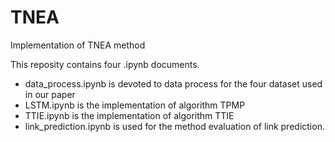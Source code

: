 # TNEA
Implementation of TNEA method

This  reposity contains four .ipynb documents.

* data_process.ipynb is devoted to data process for the four dataset used in our paper
* LSTM.ipynb is the implementation of algorithm TPMP
* TTIE.ipynb is the implementation of algorithm TTIE
* link_prediction.ipynb is used for the method evaluation of link prediction.

